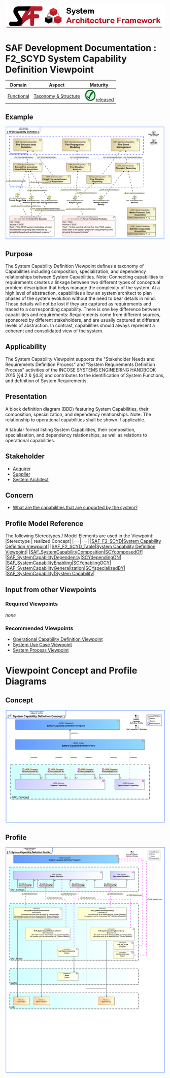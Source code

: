 ![System Architecture Framework](../../diagrams/Banner_SAF.png)
# SAF Development Documentation : **F2_SCYD** System Capability Definition Viewpoint
|**Domain**|**Aspect**|**Maturity**|
| --- | --- | --- |
|[Functional](../../domains.md#Domain-Functional)|[Taxonomy & Structure](../../aspects.md#Aspect-Taxonomy-&-Structure)|![Released](../../diagrams/Symbol_confirmed.png )[released](../../using-saf/maturity.md#released)|
## Example
![System-Capability-Definition-Viewpoint-primary-example.svg](../../diagrams/vp-examples/System-Capability-Definition-Viewpoint-primary-example.svg)
## Purpose
The System Capability Definition Viewpoint defines a taxonomy of Capabilities including composition, specialization, and dependency relationships between System Capabilities.
Note: Connecting capabilities to requirements creates a linkage between two different types of conceptual problem description that helps manage the complexity of the system. At a high level of abstraction, capabilities allow an system architect to plan phases of the system evolution without the need to bear details in mind. Those details will not be lost if they are captured as requirements and traced to a corresponding capability. There is one key difference between capabilities and requirements: Requirements come from different sources, sponsored by different stakeholders, and are usually captured at different levels of abstraction. In contrast, capabilities should always represent a coherent and consolidated view of the system.
## Applicability
The System Capability Viewpoint supports the "Stakeholder Needs and Requirements Definition Process" and "System Requirements Definition Process" activities of the INCOSE SYSTEMS ENGINEERING HANDBOOK 2015 [§4.2 & §4.3] and contributes to the identification of System Functions, and definition of System Requirements.
## Presentation
A block definition diagram (BDD) featuring System Capabilities, their composition, specialization, and dependency relationships.
Note: The relationship to operational capabilities shall be shown if applicable.

A tabular format listing System Capabilities, their composition, specialisation, and dependency relationships, as well as relations to operational capabilities.

## Stakeholder
* [Acquirer](../../stakeholders.md#Acquirer)
* [Supplier](../../stakeholders.md#Supplier)
* [System Architect](../../stakeholders.md#System-Architect)
## Concern
* [What are the capabilities that are supported by the system?](../../concerns.md#_2021x_2_8710274_1674576759126_506455_23537)
## Profile Model Reference
The following Stereotypes / Model Elements are used in the Viewpoint:
|Stereotype | realized Concept|
|---|---|
|[SAF_F2_SCYD](../../stereotypes.md#saf_f2_scyd)|[System Capability Definition Viewpoint](../concept/concepts.md#System-Capability-Definition-Viewpoint)|
|[SAF_F2_SCYD_Table](../../stereotypes.md#saf_f2_scyd_table)|[System Capability Definition Viewpoint](../concept/concepts.md#System-Capability-Definition-Viewpoint)|
|[SAF_SystemCapabilityComposition](../../stereotypes.md#saf_systemcapabilitycomposition)|[SCYcomposedOF](../concept/concepts.md#SCYcomposedOF)|
|[SAF_SystemCapabilityDependency](../../stereotypes.md#saf_systemcapabilitydependency)|[SCYdependingON](../concept/concepts.md#SCYdependingON)|
|[SAF_SystemCapabilityEnabling](../../stereotypes.md#saf_systemcapabilityenabling)|[SCYenablingOCY](../concept/concepts.md#SCYenablingOCY)|
|[SAF_SystemCapabilityGeneralization](../../stereotypes.md#saf_systemcapabilitygeneralization)|[SCYspecializedBY](../concept/concepts.md#SCYspecializedBY)|
|[SAF_SystemCapability](../../stereotypes.md#saf_systemcapability)|[System Capability](../concept/concepts.md#System-Capability)|
## Input from other Viewpoints
### Required Viewpoints
*none*
### Recommended Viewpoints
* [Operational Capability Definition Viewpoint](Operational-Capability-Definition-Viewpoint.md)
* [System Use Case Viewpoint](System-Use-Case-Viewpoint.md)
* [System Process Viewpoint](System-Process-Viewpoint.md)
# Viewpoint Concept and Profile Diagrams
## Concept
![System Capability Definition Concept](diagrams/System-Capability-Definition-Concept.svg)
## Profile
![System Capability Definition Profile](diagrams/System-Capability-Definition-Profile.svg)
